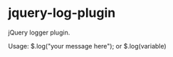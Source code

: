 jquery-log-plugin
=================

jQuery logger plugin.

Usage: 
$.log("your message here"); or $.log(variable)
